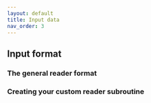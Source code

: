 ```yaml
---
layout: default
title: Input data
nav_order: 3
---
```


## Input format

### The general reader format

### Creating your custom reader subroutine
